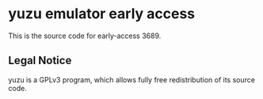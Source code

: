 yuzu emulator early access
=============

This is the source code for early-access 3689.

## Legal Notice

yuzu is a GPLv3 program, which allows fully free redistribution of its source code.